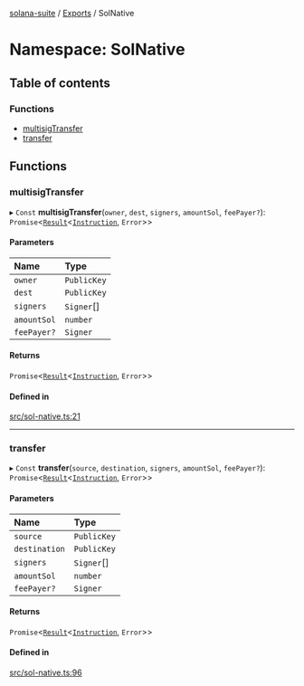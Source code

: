 [solana-suite](../README.md) / [Exports](../modules.md) / SolNative

# Namespace: SolNative

## Table of contents

### Functions

- [multisigTransfer](SolNative.md#multisigtransfer)
- [transfer](SolNative.md#transfer)

## Functions

### multisigTransfer

▸ `Const` **multisigTransfer**(`owner`, `dest`, `signers`, `amountSol`, `feePayer?`): `Promise`<[`Result`](../modules.md#result)<[`Instruction`](../classes/Instruction.md), `Error`\>\>

#### Parameters

| Name | Type |
| :------ | :------ |
| `owner` | `PublicKey` |
| `dest` | `PublicKey` |
| `signers` | `Signer`[] |
| `amountSol` | `number` |
| `feePayer?` | `Signer` |

#### Returns

`Promise`<[`Result`](../modules.md#result)<[`Instruction`](../classes/Instruction.md), `Error`\>\>

#### Defined in

[src/sol-native.ts:21](https://github.com/fukaoi/solana-suite/blob/f1947cd/src/sol-native.ts#L21)

___

### transfer

▸ `Const` **transfer**(`source`, `destination`, `signers`, `amountSol`, `feePayer?`): `Promise`<[`Result`](../modules.md#result)<[`Instruction`](../classes/Instruction.md), `Error`\>\>

#### Parameters

| Name | Type |
| :------ | :------ |
| `source` | `PublicKey` |
| `destination` | `PublicKey` |
| `signers` | `Signer`[] |
| `amountSol` | `number` |
| `feePayer?` | `Signer` |

#### Returns

`Promise`<[`Result`](../modules.md#result)<[`Instruction`](../classes/Instruction.md), `Error`\>\>

#### Defined in

[src/sol-native.ts:96](https://github.com/fukaoi/solana-suite/blob/f1947cd/src/sol-native.ts#L96)
